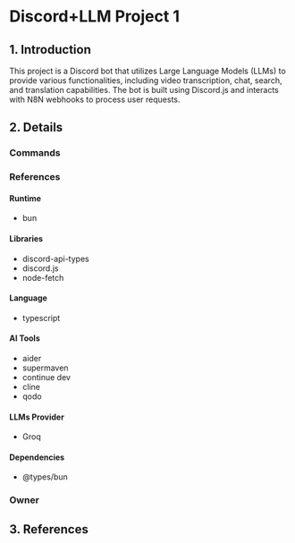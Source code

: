 # Discord+LLM Project 1

## 1. Introduction
This project is a Discord bot that utilizes Large Language Models (LLMs) to provide various functionalities, including video transcription, chat, search, and translation capabilities. The bot is built using Discord.js and interacts with N8N webhooks to process user requests.

## 2. Details
### Commands
### References
#### Runtime
- bun

#### Libraries
- discord-api-types
- discord.js
- node-fetch

#### Language
- typescript

#### AI Tools
- aider
- supermaven
- continue dev
- cline
- qodo

#### LLMs Provider
- Groq

#### Dependencies
- @types/bun
### Owner

## 3. References
